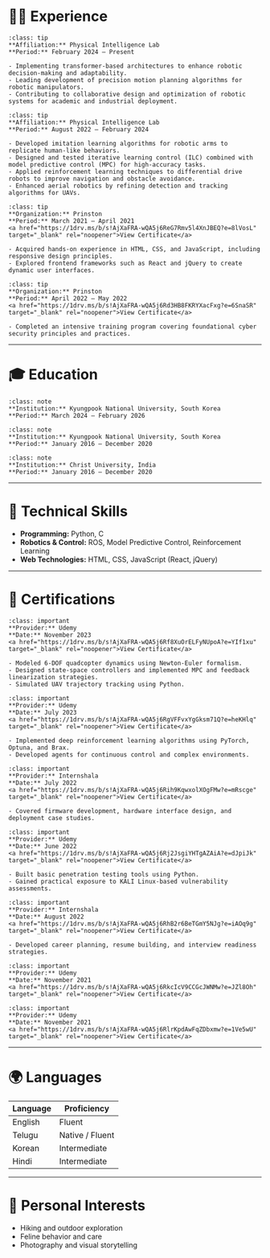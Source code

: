 # 👨‍💻 Experience

```{admonition} Researcher
:class: tip
**Affiliation:** Physical Intelligence Lab  
**Period:** February 2024 – Present  

- Implementing transformer-based architectures to enhance robotic decision-making and adaptability.
- Leading development of precision motion planning algorithms for robotic manipulators.
- Contributing to collaborative design and optimization of robotic systems for academic and industrial deployment.
```

```{admonition} Research Intern
:class: tip
**Affiliation:** Physical Intelligence Lab  
**Period:** August 2022 – February 2024  

- Developed imitation learning algorithms for robotic arms to replicate human-like behaviors.
- Designed and tested iterative learning control (ILC) combined with model predictive control (MPC) for high-accuracy tasks.
- Applied reinforcement learning techniques to differential drive robots to improve navigation and obstacle avoidance.
- Enhanced aerial robotics by refining detection and tracking algorithms for UAVs.
```

```{admonition} Web Development Intern
:class: tip
**Organization:** Prinston  
**Period:** March 2021 – April 2021  
<a href="https://1drv.ms/b/s!AjXaFRA-wQA5j6ReG7Rmv5l4XnJBEQ?e=8lVosL" target="_blank" rel="noopener">View Certificate</a>

- Acquired hands-on experience in HTML, CSS, and JavaScript, including responsive design principles.
- Explored frontend frameworks such as React and jQuery to create dynamic user interfaces.
```

```{admonition} Cyber Security Intern
:class: tip
**Organization:** Prinston  
**Period:** April 2022 – May 2022  
<a href="https://1drv.ms/b/s!AjXaFRA-wQA5j6Rd3HB8FKRYXacFxg?e=6SnaSR" target="_blank" rel="noopener">View Certificate</a>

- Completed an intensive training program covering foundational cyber security principles and practices.
```

---

# 🎓 Education

```{admonition} M.Eng. in Electronics Engineering
:class: note
**Institution:** Kyungpook National University, South Korea  
**Period:** March 2024 – February 2026
```

```{admonition} B.Eng. in Electronics & Electrical Engineering (Double Degree)
:class: note
**Institution:** Kyungpook National University, South Korea  
**Period:** January 2016 – December 2020
```

```{admonition} B.Eng. in Electronics & Communication Engineering
:class: note
**Institution:** Christ University, India  
**Period:** January 2016 – December 2020
```

---

# 💼 Technical Skills

- **Programming:** Python, C  
- **Robotics & Control:** ROS, Model Predictive Control, Reinforcement Learning  
- **Web Technologies:** HTML, CSS, JavaScript (React, jQuery)  

---

# 📜 Certifications

```{admonition} Applied Control Systems for UAVs: 3D Dynamics and Control
:class: important
**Provider:** Udemy  
**Date:** November 2023  
<a href="https://1drv.ms/b/s!AjXaFRA-wQA5j6Rf8XuOrELFyNUpoA?e=YIf1xu" target="_blank" rel="noopener">View Certificate</a>

- Modeled 6-DOF quadcopter dynamics using Newton-Euler formalism.
- Designed state-space controllers and implemented MPC and feedback linearization strategies.
- Simulated UAV trajectory tracking using Python.
```

```{admonition} Advanced Reinforcement Learning in Python: DQN to SAC
:class: important
**Provider:** Udemy  
**Date:** July 2023  
<a href="https://1drv.ms/b/s!AjXaFRA-wQA5j6RgVFFvxYgGksm71Q?e=heKHlq" target="_blank" rel="noopener">View Certificate</a>

- Implemented deep reinforcement learning algorithms using PyTorch, Optuna, and Brax.
- Developed agents for continuous control and complex environments.
```

```{admonition} Embedded Systems
:class: important
**Provider:** Internshala  
**Date:** July 2022  
<a href="https://1drv.ms/b/s!AjXaFRA-wQA5j6Rih9KqwxolXOgFMw?e=mRscge" target="_blank" rel="noopener">View Certificate</a>

- Covered firmware development, hardware interface design, and deployment case studies.
```

```{admonition} Ethical Hacking with Python and KALI Linux
:class: important
**Provider:** Udemy  
**Date:** June 2022  
<a href="https://1drv.ms/b/s!AjXaFRA-wQA5j6Rj2JsgiYHTgAZAiA?e=dJpiJk" target="_blank" rel="noopener">View Certificate</a>

- Built basic penetration testing tools using Python.
- Gained practical exposure to KALI Linux-based vulnerability assessments.
```

```{admonition} Internship & Job Preparation
:class: important
**Provider:** Internshala  
**Date:** August 2022  
<a href="https://1drv.ms/b/s!AjXaFRA-wQA5j6RhB2r6BeTGmY5NJg?e=iAOq9g" target="_blank" rel="noopener">View Certificate</a>

- Developed career planning, resume building, and interview readiness strategies.
```

```{admonition} Introduction to Python Programming
:class: important
**Provider:** Udemy  
**Date:** November 2021  
<a href="https://1drv.ms/b/s!AjXaFRA-wQA5j6RkcIcV9CCGcJWNMw?e=JZl8Oh" target="_blank" rel="noopener">View Certificate</a>
```

```{admonition} Advanced C Programming
:class: important
**Provider:** Udemy  
**Date:** November 2021  
<a href="https://1drv.ms/b/s!AjXaFRA-wQA5j6RlrKpdAwFqZDbxmw?e=1Ve5wU" target="_blank" rel="noopener">View Certificate</a>
```

---

# 🌍 Languages

| Language | Proficiency         |
|----------|---------------------|
| English  |  Fluent             |
| Telugu   | Native / Fluent     |
| Korean   | Intermediate        |
| Hindi    | Intermediate        |

---

# 🎯 Personal Interests

- Hiking and outdoor exploration  
- Feline behavior and care  
- Photography and visual storytelling  
